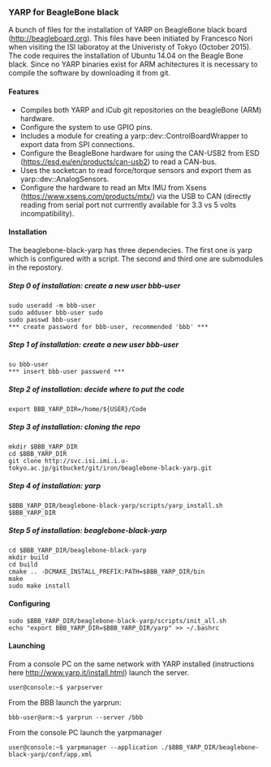 ### YARP for BeagleBone black

A bunch of files for the installation of YARP on BeagleBone black board (http://beagleboard.org). This files have been initiated by Francesco Nori when visiting the ISI laboratoy at the Univeristy of Tokyo (October 2015). The code requires the installation of Ubuntu 14.04 on the Beagle Bone black. Since no YARP binaries exist for ARM achitectures it is necessary to compile the software by downloading it from git. 

#### Features

 - Compiles both YARP and iCub git repositories on the beagleBone (ARM) hardware.
 - Configure the system to use GPIO pins.
 - Includes a module for creating a yarp::dev::ControlBoardWrapper to export data from SPI connections.
 - Configure the BeagleBone hardware for using the CAN-USB2 from ESD (https://esd.eu/en/products/can-usb2) to read a CAN-bus.
 - Uses the socketcan to read force/torque sensors and export them as yarp::dev::AnalogSensors.
 - Configure the hardware to read an Mtx IMU from Xsens (https://www.xsens.com/products/mtx/) via the USB to CAN (directly reading from serial port not currrently available for 3.3 vs 5 volts incompatibility).

#### Installation

The beaglebone-black-yarp has three dependecies. The first one is yarp which is configured with a script. The second and third one are submodules in the repostory.

##### Step 0 of installation: create a new user bbb-user
```
sudo useradd -m bbb-user
sudo adduser bbb-user sudo
sudo passwd bbb-user 
*** create password for bbb-user, recommended 'bbb' ***
```

##### Step 1 of installation: create a new user bbb-user
```
su bbb-user 
*** insert bbb-user password ***
```

##### Step 2 of installation: decide where to put the code
```
export BBB_YARP_DIR=/home/${USER}/Code
```

##### Step 3 of installation: cloning the repo
```
mkdir $BBB_YARP_DIR
cd $BBB_YARP_DIR
git clone http://svc.isi.imi.i.u-tokyo.ac.jp/gitbucket/git/iron/beaglebone-black-yarp.git 
```

##### Step 4 of installation: yarp
```
$BBB_YARP_DIR/beaglebone-black-yarp/scripts/yarp_install.sh $BBB_YARP_DIR
```

##### Step 5 of installation: beaglebone-black-yarp
```
cd $BBB_YARP_DIR/beaglebone-black-yarp
mkdir build
cd build
cmake .. -DCMAKE_INSTALL_PREFIX:PATH=$BBB_YARP_DIR/bin
make
sudo make install
```

#### Configuring
```
sudo $BBB_YARP_DIR/beaglebone-black-yarp/scripts/init_all.sh 
echo "export BBB_YARP_DIR=$BBB_YARP_DIR/yarp" >> ~/.bashrc
```

#### Launching
From a console PC on the same network with YARP installed (instructions here http://www.yarp.it/install.html) launch the server.

```
user@console:~$ yarpserver

```

From the BBB launch the yarprun:

```
bbb-user@arm:~$ yarprun --server /bbb
```

From the console PC launch the yarpmanager

```
user@console:~$ yarpmanager --application ./$BBB_YARP_DIR/beaglebone-black-yarp/conf/app.xml

```
